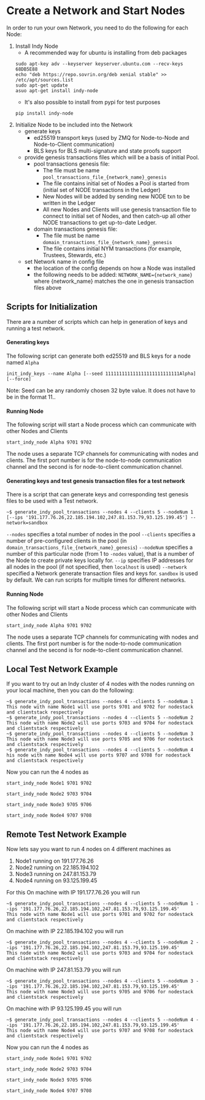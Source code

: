# Create a Network and Start Nodes

In order to run your own Network, you need to do the following for each Node:
1. Install Indy Node
    - A recommended way for ubuntu is installing from deb packages
    ```
    sudo apt-key adv --keyserver keyserver.ubuntu.com --recv-keys 68DB5E88
    echo "deb https://repo.sovrin.org/deb xenial stable" >> /etc/apt/sources.list
    sudo apt-get update
    asuo apt-get install indy-node
    ```
    - It's also possible to install from pypi for test purposes
    ```
    pip install indy-node
    ``` 
2. Initialize Node to be included into the Network
    - generate keys
        - ed25519 transport keys (used by ZMQ for Node-to-Node and Node-to-Client communication)
        - BLS keys for BLS multi-signature and state proofs support
    - provide genesis transactions files which will be a basis of initial Pool.
        - pool transactions genesis file:
            - The file must be name `pool_transactions_file_{network_name}_genesis`
            - The file contains initial set of Nodes a Pool is started from (initial set of NODE transactions in the Ledger)
            - New Nodes will be added by sending new NODE txn to be written in the Ledger
            - All new Nodes and Clients will use genesis transaction file to connect to initial set of Nodes,
            and then catch-up all other NODE transactions to get up-to-date Ledger.
        - domain transactions genesis file:
            - The file must be name `domain_transactions_file_{network_name}_genesis`
            - The file contains initial NYM transactions (for example, Trustees, Stewards, etc.)
    - set Network name in config file
        - the location of the config depends on how a Node was installed
        - the following needs to be added: `NETWORK_NAME={network_name}` where {network_name} matches the one in genesis transaction files above

## Scripts for Initialization

There are a number of scripts which can help in generation of keys and running a test network.

#### Generating keys

The following script can generate both ed25519 and BLS keys for a node named `Alpha`
```
init_indy_keys --name Alpha [--seed 111111111111111111111111111Alpha] [--force]
```
Note: Seed can be any randomly chosen 32 byte value. It does not have to be in the format 11..<name of the node>

#### Running Node

The following script will start a Node process which can communicate with other Nodes and Clients
```
start_indy_node Alpha 9701 9702
```
The node uses a separate TCP channels for communicating with nodes and clients.
The first port number is for the node-to-node communication channel and the second is for node-to-client communication channel.


#### Generating keys and test genesis transaction files for a test network

There is a script that can generate keys and corresponding test genesis files to be used with a Test network.

```
~$ generate_indy_pool_transactions --nodes 4 --clients 5 --nodeNum 1 [--ips '191.177.76.26,22.185.194.102,247.81.153.79,93.125.199.45'] --network=sandbox
```
`--nodes` specifies a total number of nodes in the pool
`--clients` specifies a number of pre-configured clients in the pool (in `domain_transactions_file_{network_name}_genesis`)
`--nodeNum` specifies a number of this particular node (from 1 to `-nodes` value), that is a number of the Node to create private keys locally for.
`--ip` specifies IP addresses for all nodes in the pool (if not specified, then `localhost` is used) 
`--network` specified a Network generate transaction files and keys for. `sandbox` is used by default. We can run scripts for multiple times for different networks. 

#### Running Node

The following script will start a Node process which can communicate with other Nodes and Clients
```
start_indy_node Alpha 9701 9702
```
The node uses a separate TCP channels for communicating with nodes and clients.
The first port number is for the node-to-node communication channel and the second is for node-to-client communication channel.

## Local Test Network Example 


If you want to try out an Indy cluster of 4 nodes with the nodes running on your local machine, then you can do the following:

```
~$ generate_indy_pool_transactions --nodes 4 --clients 5 --nodeNum 1
This node with name Node1 will use ports 9701 and 9702 for nodestack and clientstack respectively
~$ generate_indy_pool_transactions --nodes 4 --clients 5 --nodeNum 2
This node with name Node2 will use ports 9703 and 9704 for nodestack and clientstack respectively
~$ generate_indy_pool_transactions --nodes 4 --clients 5 --nodeNum 3
This node with name Node3 will use ports 9705 and 9706 for nodestack and clientstack respectively
~$ generate_indy_pool_transactions --nodes 4 --clients 5 --nodeNum 4
his node with name Node4 will use ports 9707 and 9708 for nodestack and clientstack respectively
```

Now you can run the 4 nodes as
```
start_indy_node Node1 9701 9702
```
```
start_indy_node Node2 9703 9704
```
```
start_indy_node Node3 9705 9706
```
```
start_indy_node Node4 9707 9708
```

## Remote Test Network Example 

Now lets say you want to run 4 nodes on 4 different machines as
1. Node1 running on 191.177.76.26
2. Node2 running on 22.185.194.102
3. Node3 running on 247.81.153.79
4. Node4 running on 93.125.199.45

For this
On machine with IP 191.177.76.26 you will run
```
~$ generate_indy_pool_transactions --nodes 4 --clients 5 --nodeNum 1 --ips '191.177.76.26,22.185.194.102,247.81.153.79,93.125.199.45'
This node with name Node1 will use ports 9701 and 9702 for nodestack and clientstack respectively
```

On machine with IP 22.185.194.102 you will run
```
~$ generate_indy_pool_transactions --nodes 4 --clients 5 --nodeNum 2 --ips '191.177.76.26,22.185.194.102,247.81.153.79,93.125.199.45'
This node with name Node2 will use ports 9703 and 9704 for nodestack and clientstack respectively
```

On machine with IP 247.81.153.79 you will run
```
~$ generate_indy_pool_transactions --nodes 4 --clients 5 --nodeNum 3 --ips '191.177.76.26,22.185.194.102,247.81.153.79,93.125.199.45'
This node with name Node3 will use ports 9705 and 9706 for nodestack and clientstack respectively
```

On machine with IP 93.125.199.45 you will run
```
~$ generate_indy_pool_transactions --nodes 4 --clients 5 --nodeNum 4 --ips '191.177.76.26,22.185.194.102,247.81.153.79,93.125.199.45'
This node with name Node4 will use ports 9707 and 9708 for nodestack and clientstack respectively
```

Now you can run the 4 nodes as
```
start_indy_node Node1 9701 9702
```
```
start_indy_node Node2 9703 9704
```
```
start_indy_node Node3 9705 9706
```
```
start_indy_node Node4 9707 9708
```